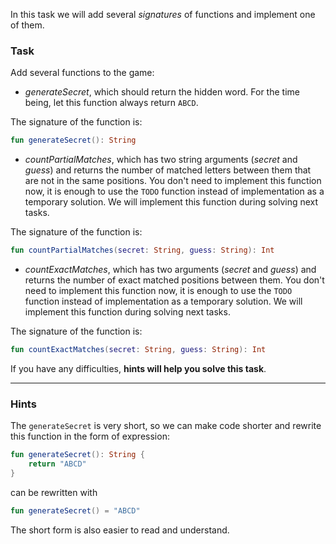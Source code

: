 In this task we will add several _signatures_ of functions and implement one of them.

### Task

Add several functions to the game:

- _generateSecret_, which should return the hidden word. 
For the time being, let this function always return  `ABCD`.

<div class="hint" title="Push me to see the signature of the generateSecret function">

The signature of the function is:
```kotlin
fun generateSecret(): String
```
</div>

- _countPartialMatches_, which has two string arguments (_secret_ and _guess_)
and returns the number of matched letters between them that are not in the same positions.
You don't need to implement this function now, it is enough to use the `TODO` 
function instead of implementation as a temporary solution. 
We will implement this function during solving next tasks.

<div class="hint" title="Push me to see the signature of the countPartialMatches function">

The signature of the function is:
```kotlin
fun countPartialMatches(secret: String, guess: String): Int
```
</div>

- _countExactMatches_, which has two arguments (_secret_ and _guess_)
and returns the number of exact matched positions between them. 
You don't need to implement this function now, it is enough to use the `TODO`
function instead of implementation as a temporary solution.
We will implement this function during solving next tasks.

<div class="hint" title="Push me to see the signature of the countExactMatches function">

The signature of the function is:
```kotlin
fun countExactMatches(secret: String, guess: String): Int
```
</div>

If you have any difficulties, **hints will help you solve this task**.

----

### Hints

<div class="hint" title="Push to learn why it is better to define generateSecret functions as an expression">

The `generateSecret` is very short, so we can make code shorter and rewrite this function in the form of expression:
```kotlin
fun generateSecret(): String {
    return "ABCD"
}
```
can be rewritten with
```kotlin
fun generateSecret() = "ABCD"
```

The short form is also easier to read and understand.
</div>
